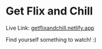# Get Flix and Chill

Live Link: [getflixandchill.netlify.app](getflixandchill.netlify.app)

Find yourself something to watch! :)
